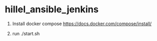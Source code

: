 # hillel_ansible_jenkins
1) Install docker compose https://docs.docker.com/compose/install/

2) run ./start.sh
